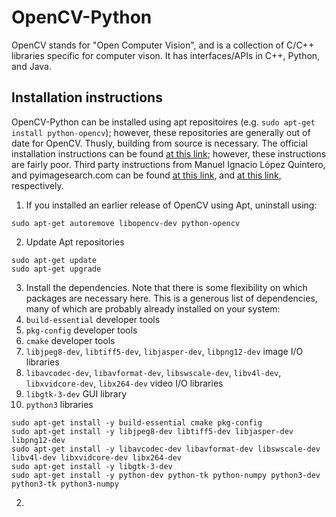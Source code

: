 # OpenCV-Python
OpenCV stands for "Open Computer Vision", and is a collection of C/C++ libraries specific for computer vison.  It has interfaces/APIs in C++, Python, and Java. 

## Installation instructions
OpenCV-Python can be installed using apt repositoires (e.g. `sudo apt-get install python-opencv`); however, these repositories are generally out of date for OpenCV.  Thusly, building from source is necessary.  The official installation instructions can be found [at this link](https://docs.opencv.org/3.4.1/d2/de6/tutorial_py_setup_in_ubuntu.html); however, these instructions are fairly poor.  Third party instructions from Manuel Ignacio López Quintero, and pyimagesearch.com can be found [at this link](https://milq.github.io/install-opencv-ubuntu-debian/), and [at this link](https://www.pyimagesearch.com/2016/10/24/ubuntu-16-04-how-to-install-opencv/), respectively.

1. If you installed an earlier release of OpenCV using Apt, uninstall using:

```
sudo apt-get autoremove libopencv-dev python-opencv
```

2. Update Apt repositories

```
sudo apt-get update
sudo apt-get upgrade
```

3. Install the dependencies.  Note that there is some flexibility on which packages are necessary here.  This is a generous list of dependencies, many of which are probably already installed on your system:
  1. `build-essential` developer tools
  2. `pkg-config` developer tools
  3. `cmake` developer tools
  4. `libjpeg8-dev`, `libtiff5-dev`, `libjasper-dev`, `libpng12-dev` image I/O libraries
  5. `libavcodec-dev`, `libavformat-dev`, `libswscale-dev`, `libv4l-dev`, `libxvidcore-dev`, `libx264-dev` video I/O libraries
  6. `libgtk-3-dev` GUI library
  7. `python3` libraries
  
```
sudo apt-get install -y build-essential cmake pkg-config
sudo apt-get install -y libjpeg8-dev libtiff5-dev libjasper-dev libpng12-dev
sudo apt-get install -y libavcodec-dev libavformat-dev libswscale-dev libv4l-dev libxvidcore-dev libx264-dev
sudo apt-get install -y libgtk-3-dev
sudo apt-get install -y python-dev python-tk python-numpy python3-dev python3-tk python3-numpy
```

2.
